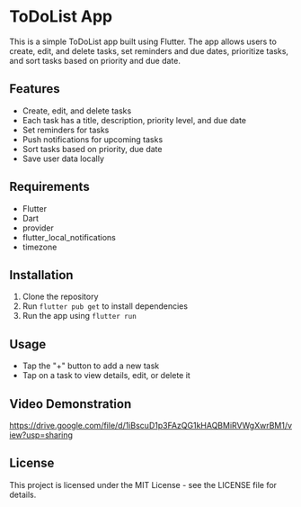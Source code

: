 # ToDoList App

This is a simple ToDoList app built using Flutter. The app allows users to create, edit, and delete tasks, set reminders and due dates, prioritize tasks, and sort tasks based on priority and due date.

## Features

- Create, edit, and delete tasks
- Each task has a title, description, priority level, and due date
- Set reminders for tasks
- Push notifications for upcoming tasks
- Sort tasks based on priority, due date
- Save user data locally

## Requirements

- Flutter
- Dart
- provider
- flutter_local_notifications
- timezone

## Installation

1. Clone the repository
2. Run `flutter pub get` to install dependencies
3. Run the app using `flutter run`

## Usage

- Tap the "+" button to add a new task
- Tap on a task to view details, edit, or delete it

## Video Demonstration

https://drive.google.com/file/d/1iBscuD1p3FAzQG1kHAQBMiRVWgXwrBM1/view?usp=sharing

## License

This project is licensed under the MIT License - see the LICENSE file for details.
